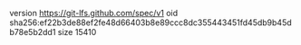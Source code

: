 version https://git-lfs.github.com/spec/v1
oid sha256:ef22b3de88ef2fe48d66403b8e89ccc8dc355443451fd45db9b45db78e5b2dd1
size 15410
